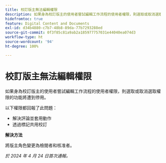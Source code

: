 ```yaml
---
title: 校訂版主無法編輯權限
description: 如果身為校訂版主的使用者嘗試編輯工作流程的使用者權限，則選取或取消選取權限的功能將遭到停用。
hidefromtoc: true
feature: Digital Content and Documents
exl-id: d34b4880-c7b7-48b8-89da-77b7293288ed
source-git-commit: 0f3f85c81a9ab2a185977757031e44040ea074d3
workflow-type: ht
source-wordcount: '94'
ht-degree: 100%

---
```


# 校訂版主無法編輯權限

如果身為校訂版主的使用者嘗試編輯工作流程的使用者權限，則選取或取消選取權限的功能將遭到停用。

以下權限都回報了此問題：

* 解決評論並套用動作
* 透過標記共用校訂

**解決方法**

將版主角色變更為檢閱者和核准者。

_於 2024 年 4 月 24 日首次通報。_
